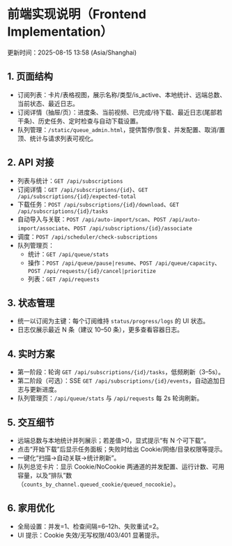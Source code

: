 # 前端实现说明（Frontend Implementation）

更新时间：2025-08-15 13:58 (Asia/Shanghai)

## 1. 页面结构
- 订阅列表：卡片/表格视图，展示名称/类型/is_active、本地统计、远端总数、当前状态、最近日志。
- 订阅详情（抽屉/页）：进度条、当前视频、已完成/待下载、最近日志(尾部若干条)、历史任务、定时检查与自动下载设置。
- 队列管理：`/static/queue_admin.html`，提供暂停/恢复、并发配置、取消/置顶、统计与请求列表可视化。

## 2. API 对接
- 列表与统计：`GET /api/subscriptions`
- 订阅详情：`GET /api/subscriptions/{id}`、`GET /api/subscriptions/{id}/expected-total`
- 下载任务：`POST /api/subscriptions/{id}/download`、`GET /api/subscriptions/{id}/tasks`
- 自动导入与关联：`POST /api/auto-import/scan`、`POST /api/auto-import/associate`、`POST /api/subscriptions/{id}/associate`
- 调度：`POST /api/scheduler/check-subscriptions`
- 队列管理页：
  - 统计：`GET /api/queue/stats`
  - 操作：`POST /api/queue/pause|resume`、`POST /api/queue/capacity`、`POST /api/requests/{id}/cancel|prioritize`
  - 列表：`GET /api/requests`

## 3. 状态管理
- 统一以订阅为主键：每个订阅维持 `status/progress/logs` 的 UI 状态。
- 日志仅展示最近 N 条（建议 10–50 条），更多查看容器日志。

## 4. 实时方案
- 第一阶段：轮询 `GET /api/subscriptions/{id}/tasks`，低频刷新（3–5s）。
- 第二阶段（可选）：SSE `GET /api/subscriptions/{id}/events`，自动追加日志与更新进度。
- 队列管理页：`/api/queue/stats` 与 `/api/requests` 每 2s 轮询刷新。

## 5. 交互细节
- 远端总数与本地统计并列展示；若差值>0，显式提示“有 N 个可下载”。
- 点击“开始下载”后显示任务面板；失败时给出 Cookie/网络/目录权限等提示。
- 一键化“扫描→自动关联→统计刷新”。
- 队列总览卡片：显示 Cookie/NoCookie 两通道的并发配置、运行计数、可用容量，以及“排队”数（`counts_by_channel.queued_cookie/queued_nocookie`）。

## 6. 家用优化
- 全局设置：并发=1、检查间隔=6–12h、失败重试=2。
- UI 提示：Cookie 失效/无写权限/403/401 显著提示。

